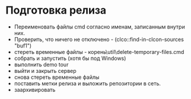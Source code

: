 Подготовка релиза
==============

- Переименовать файлы cmd согласно именам, записанным внутри них. 
- Проверить, что ничего не отключено - (clco::find-in-clcon-sources "buf1")
- стереть временные файлы - корень\util\delete-temporary-files.cmd
- собрать и запустить (хотя бы под Windows)
- выполнить demo tour
- выйти и закрыть сервер
- снова стереть временные файлы
- поставить метки релиза и выложить репозитории в сеть.
- заархивировать

